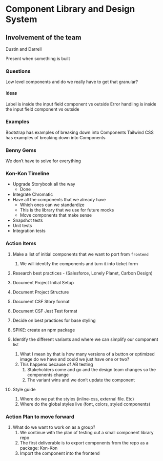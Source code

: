 # Component Library and Design System

## Involvement of the team
Dustin and Darrell

Present when something is built

### Questions
Low level components and do we really have to get that granular?

#### Ideas
Label is inside the input field component vs outside
Error handling is inside the input field component vs outside

### Examples

Bootstrap has examples of breaking down into Components
Tailwind CSS has examples of breaking down into Components

### Benny Gems
We don’t have to solve for everything

### Kon-Kon Timeline
- Upgrade Storybook all the way
    - Done
- Integrate Chromatic
- Have all the components that we already have
    - Which ones can we standardize
    - This is the library that we use for future mocks
    - Move components that make sense
- Snapshot tests
- Unit tests
- Integration tests

### Action Items

1. Make a list of initial components that we want to port from `frontend`
    1. We will identify the components and turn it into ticket form
2. Research best practices - (Salesforce, Lonely Planet, Carbon Design)
3. Document Project Initial Setup
4. Document Project Structure
5. Document CSF Story format
6. Document CSF Jest Test format
7. Decide on best practices for base styling
8. SPIKE: create an npm package


1. Identify the different variants and where we can simplify our component list
    1. What I mean by that is how many versions of a button or optimized image do we have and could we just have one or two?
    2. This happens because of AB testing
        1. Stakeholders come and go and the design team changes so the components change
        2. The variant wins and we don’t update the component
2. Style guide
    1. Where do we put the styles (inline-css, external file. Etc)
    2. Where do the global styles live (font, colors, styled components)

### Action Plan to move forward
1. What do we want to work on as a group?
    1. We continue with the plan of testing out a small component library repo
    2. The first deliverable is to export components from the repo as a package: Kon-Kon
    3. Import the component into the frontend